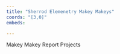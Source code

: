 ```yaml
---
title: "Sherrod Elemenetry Makey Makeys"
coords: "[3,0]"
embeds: 

---
```


Makey Makey Report Projects